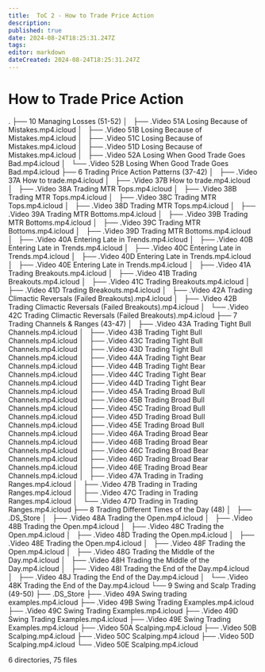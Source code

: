 ```yaml
---
title:  ToC 2 - How to Trade Price Action 
description: 
published: true
date: 2024-08-24T18:25:31.247Z
tags: 
editor: markdown
dateCreated: 2024-08-24T18:25:31.247Z
---
```


#  How to Trade Price Action
.
├── 10 Managing Losses (51-52)
│   ├── .Video 51A Losing Because of Mistakes.mp4.icloud
│   ├── .Video 51B Losing Because of Mistakes.mp4.icloud
│   ├── .Video 51C Losing Because of Mistakes.mp4.icloud
│   ├── .Video 51D Losing Because of Mistakes.mp4.icloud
│   ├── .Video 52A Losing When Good Trade Goes Bad.mp4.icloud
│   └── .Video 52B Losing When Good Trade Goes Bad.mp4.icloud
├── 6 Trading Price Action Patterns (37-42)
│   ├── .Video 37A How to trade.mp4.icloud
│   ├── .Video 37B How to trade.mp4.icloud
│   ├── .Video 38A Trading MTR Tops.mp4.icloud
│   ├── .Video 38B Trading MTR Tops.mp4.icloud
│   ├── .Video 38C Trading MTR Tops.mp4.icloud
│   ├── .Video 38D Trading MTR Tops.mp4.icloud
│   ├── .Video 39A Trading MTR Bottoms.mp4.icloud
│   ├── .Video 39B Trading MTR Bottoms.mp4.icloud
│   ├── .Video 39C Trading MTR Bottoms.mp4.icloud
│   ├── .Video 39D Trading MTR Bottoms.mp4.icloud
│   ├── .Video 40A Entering Late in Trends.mp4.icloud
│   ├── .Video 40B Entering Late in Trends.mp4.icloud
│   ├── .Video 40C Entering Late in Trends.mp4.icloud
│   ├── .Video 40D Entering Late in Trends.mp4.icloud
│   ├── .Video 40E Entering Late in Trends.mp4.icloud
│   ├── .Video 41A Trading Breakouts.mp4.icloud
│   ├── .Video 41B Trading Breakouts.mp4.icloud
│   ├── .Video 41C Trading Breakouts.mp4.icloud
│   ├── .Video 41D Trading Breakouts.mp4.icloud
│   ├── .Video 42A Trading Climactic Reversals (Failed Breakouts).mp4.icloud
│   ├── .Video 42B Trading Climactic Reversals (Failed Breakouts).mp4.icloud
│   └── .Video 42C Trading Climactic Reversals (Failed Breakouts).mp4.icloud
├── 7 Trading Channels & Ranges (43-47)
│   ├── .Video 43A Trading Tight Bull Channels.mp4.icloud
│   ├── .Video 43B Trading Tight Bull Channels.mp4.icloud
│   ├── .Video 43C Trading Tight Bull Channels.mp4.icloud
│   ├── .Video 43D Trading Tight Bull Channels.mp4.icloud
│   ├── .Video 44A Trading Tight Bear Channels.mp4.icloud
│   ├── .Video 44B Trading Tight Bear Channels.mp4.icloud
│   ├── .Video 44C Trading Tight Bear Channels.mp4.icloud
│   ├── .Video 44D Trading Tight Bear Channels.mp4.icloud
│   ├── .Video 45A Trading Broad Bull Channels.mp4.icloud
│   ├── .Video 45B Trading Broad Bull Channels.mp4.icloud
│   ├── .Video 45C Trading Broad Bull Channels.mp4.icloud
│   ├── .Video 45D Trading Broad Bull Channels.mp4.icloud
│   ├── .Video 45E Trading Broad Bull Channels.mp4.icloud
│   ├── .Video 46A Trading Broad Bear Channels.mp4.icloud
│   ├── .Video 46B Trading Broad Bear Channels.mp4.icloud
│   ├── .Video 46C Trading Broad Bear Channels.mp4.icloud
│   ├── .Video 46D Trading Broad Bear Channels.mp4.icloud
│   ├── .Video 46E Trading Broad Bear Channels.mp4.icloud
│   ├── .Video 47A Trading in Trading Ranges.mp4.icloud
│   ├── .Video 47B Trading in Trading Ranges.mp4.icloud
│   ├── .Video 47C Trading in Trading Ranges.mp4.icloud
│   └── .Video 47D Trading in Trading Ranges.mp4.icloud
├── 8 Trading Different Times of the Day (48)
│   ├── .DS_Store
│   ├── .Video 48A Trading the Open.mp4.icloud
│   ├── .Video 48B Trading the Open.mp4.icloud
│   ├── .Video 48C Trading the Open.mp4.icloud
│   ├── .Video 48D Trading the Open.mp4.icloud
│   ├── .Video 48E Trading the Open.mp4.icloud
│   ├── .Video 48F Trading the Open.mp4.icloud
│   ├── .Video 48G Trading the Middle of the Day.mp4.icloud
│   ├── .Video 48H Trading the Middle of the Day.mp4.icloud
│   ├── .Video 48I Trading the End of the Day.mp4.icloud
│   ├── .Video 48J Trading the End of the Day.mp4.icloud
│   └── .Video 48K Trading the End of the Day.mp4.icloud
└── 9 Swing and Scalp Trading (49-50)
    ├── .DS_Store
    ├── .Video 49A Swing trading examples.mp4.icloud
    ├── .Video 49B Swing Trading Examples.mp4.icloud
    ├── .Video 49C Swing Trading Examples.mp4.icloud
    ├── .Video 49D Swing Trading Examples.mp4.icloud
    ├── .Video 49E Swing Trading Examples.mp4.icloud
    ├── .Video 50A Scalping.mp4.icloud
    ├── .Video 50B Scalping.mp4.icloud
    ├── .Video 50C Scalping.mp4.icloud
    ├── .Video 50D Scalping.mp4.icloud
    └── .Video 50E Scalping.mp4.icloud

6 directories, 75 files
